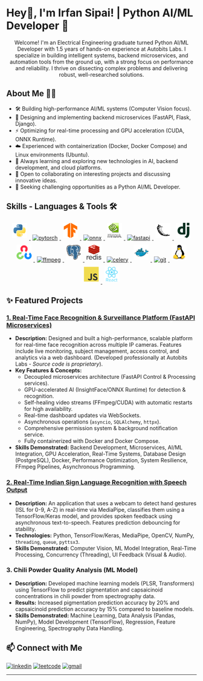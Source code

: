 # Hey👋, I'm Irfan Sipai! | Python AI/ML Developer 🚀

<p align="center">
  Welcome! I'm an Electrical Engineering graduate turned Python AI/ML Developer with 1.5 years of hands-on experience at Autobits Labs. I specialize in building intelligent systems, backend microservices, and automation tools from the ground up, with a strong focus on performance and reliability. I thrive on dissecting complex problems and delivering robust, well-researched solutions.
</p>

## About Me 🧑‍💻

- 🛠️ Building high-performance AI/ML systems (Computer Vision focus).
- 🚀 Designing and implementing backend microservices (FastAPI, Flask, Django).
- ⚡ Optimizing for real-time processing and GPU acceleration (CUDA, ONNX Runtime).
- ☁️ Experienced with containerization (Docker, Docker Compose) and Linux environments (Ubuntu).
- 🌱 Always learning and exploring new technologies in AI, backend development, and cloud platforms.
- 🤝 Open to collaborating on interesting projects and discussing innovative ideas.
- 💼 Seeking challenging opportunities as a Python AI/ML Developer.

## Skills - Languages & Tools 🛠️

<p align="center">
  <a href="https://www.python.org/" target="_blank" rel="noreferrer">
    <img src="https://raw.githubusercontent.com/devicons/devicon/master/icons/python/python-original.svg" alt="python" width="40" height="40" style="padding: 5px"/>
  </a>
  <a href="https://pytorch.org/" target="_blank" rel="noreferrer">
    <img src="https://upload.wikimedia.org/wikipedia/commons/thumb/1/10/PyTorch_logo_icon.svg/1024px-PyTorch_logo_icon.svg.png" alt="pytorch" width="40" height="40" style="padding: 5px"/>
  </a>
  <a href="https://www.tensorflow.org" target="_blank" rel="noreferrer">
    <img src="https://raw.githubusercontent.com/devicons/devicon/master/icons/tensorflow/tensorflow-original.svg" alt="tensorflow" width="40" height="40" style="padding: 5px"/>
  </a>
   <a href="https://onnx.ai/about.html" target="_blank" rel="noreferrer">
     <img src="https://onnx.ai/images/icon/icon-ONNX-logo.svg" alt="onnx" width="40" height="40" style="padding: 5px"/>
   </a>
  <a href="https://developer.nvidia.com/cuda-zone" target="_blank" rel="noreferrer">
     <img src="./assets/pngegg.png" alt="cuda" width="40" height="40" style="padding: 5px"/>
   </a>
  <a href="https://fastapi.tiangolo.com/" target="_blank" rel="noreferrer">
    <img src="https://cdn.worldvectorlogo.com/logos/fastapi.svg" alt="fastapi" width="40" height="40" style="padding: 5px"/>
  </a>
  <a href="https://flask.palletsprojects.com/" target="_blank" rel="noreferrer">
    <img src="https://raw.githubusercontent.com/devicons/devicon/master/icons/flask/flask-original.svg" alt="flask" width="40" height="40" style="padding: 5px"/>
  </a>
  <a href="https://www.djangoproject.com/" target="_blank" rel="noreferrer">
    <img src="https://raw.githubusercontent.com/devicons/devicon/master/icons/django/django-plain.svg" alt="django" width="40" height="40" style="padding: 5px"/>
  </a>
  <a href="https://opencv.org/" target="_blank" rel="noreferrer">
    <img src="https://raw.githubusercontent.com/devicons/devicon/master/icons/opencv/opencv-original.svg" alt="opencv" width="40" height="40" style="padding: 5px"/>
  </a>
  <a href="https://ffmpeg.org/" target="_blank" rel="noreferrer">
    <img src="https://upload.wikimedia.org/wikipedia/commons/7/76/FFmpeg_icon.svg" alt="ffmpeg" width="40" height="40" style="padding: 5px"/>
  </a>
  <a href="https://www.postgresql.org/" target="_blank" rel="noreferrer">
    <img src="https://raw.githubusercontent.com/devicons/devicon/master/icons/postgresql/postgresql-original.svg" alt="postgresql" width="40" height="40" style="padding: 5px"/>
  </a>
   <a href="https://redis.io" target="_blank" rel="noreferrer">
     <img src="https://raw.githubusercontent.com/devicons/devicon/master/icons/redis/redis-original-wordmark.svg" alt="redis" width="40" height="40" style="padding: 5px"/>
   </a>
  <a href="https://docs.celeryq.dev" target="_blank" rel="noreferrer">
     <img src="https://miro.medium.com/v2/resize:fit:4800/format:webp/0*4IPZaXtMRQf_nCBD.jpg" alt="celery" width="40" height="40" style="padding: 5px"/>
   </a>
  <a href="https://www.docker.com/" target="_blank" rel="noreferrer">
    <img src="https://raw.githubusercontent.com/devicons/devicon/master/icons/docker/docker-original.svg" alt="docker" width="40" height="40" style="padding: 5px"/>
  </a>
  <a href="https://git-scm.com/" target="_blank" rel="noreferrer">
    <img src="https://www.vectorlogo.zone/logos/git-scm/git-scm-icon.svg" alt="git" width="40" height="40" style="padding: 5px"/>
  </a>
  <a href="https://www.linux.org/" target="_blank" rel="noreferrer">
    <img src="https://raw.githubusercontent.com/devicons/devicon/master/icons/linux/linux-original.svg" alt="linux" width="40" height="40" style="padding: 5px"/>
  </a>
  <a href="https://developer.mozilla.org/en-US/docs/Web/JavaScript" target="_blank" rel="noreferrer">
    <img src="https://raw.githubusercontent.com/devicons/devicon/master/icons/javascript/javascript-original.svg" alt="javascript" width="40" height="40" style="padding: 5px"/>
  </a>
  <a href="https://reactjs.org/" target="_blank" rel="noreferrer">
    <img src="https://raw.githubusercontent.com/devicons/devicon/master/icons/react/react-original-wordmark.svg" alt="react" width="40" height="40" style="padding: 5px"/>
  </a>
</p>

## ✨ Featured Projects

### [1\. Real-Time Face Recognition & Surveillance Platform (FastAPI Microservices)](https://github.com/vxedit/face-rec-services)

- **Description:** Designed and built a high-performance, scalable platform for real-time face recognition across multiple IP cameras. Features include live monitoring, subject management, access control, and analytics via a web dashboard. (Developed professionally at Autobits Labs - _Source code is proprietary_).
- **Key Features & Concepts:**
  - Decoupled microservices architecture (FastAPI Control & Processing services).
  - GPU-accelerated AI (InsightFace/ONNX Runtime) for detection & recognition.
  - Self-healing video streams (FFmpeg/CUDA) with automatic restarts for high availability.
  - Real-time dashboard updates via WebSockets.
  - Asynchronous operations (`asyncio`, `SQLAlchemy`, `httpx`).
  - Comprehensive permission system & background notification service.
  - Fully containerized with Docker and Docker Compose.
- **Skills Demonstrated:** Backend Development, Microservices, AI/ML Integration, GPU Acceleration, Real-Time Systems, Database Design (PostgreSQL), Docker, Performance Optimization, System Resilience, FFmpeg Pipelines, Asynchronous Programming.

### [2\. Real-Time Indian Sign Language Recognition with Speech Output](https://github.com/vxedit/isl-sign-recognition)

- **Description:** An application that uses a webcam to detect hand gestures (ISL for 0-9, A-Z) in real-time via MediaPipe, classifies them using a TensorFlow/Keras model, and provides spoken feedback using asynchronous text-to-speech. Features prediction debouncing for stability.
- **Technologies:** Python, TensorFlow/Keras, MediaPipe, OpenCV, NumPy, `threading`, `queue`, `pyttsx3`.
- **Skills Demonstrated:** Computer Vision, ML Model Integration, Real-Time Processing, Concurrency (Threading), UI Feedback (Visual & Audio).

### 3\. Chili Powder Quality Analysis (ML Model)

- **Description:** Developed machine learning models (PLSR, Transformers) using TensorFlow to predict pigmentation and capsaicinoid concentrations in chili powder from spectrography data.
- **Results:** Increased pigmentation prediction accuracy by 20% and capsaicinoid prediction accuracy by 15% compared to baseline models.
- **Skills Demonstrated:** Machine Learning, Data Analysis (Pandas, NumPy), Model Development (TensorFlow), Regression, Feature Engineering, Spectrography Data Handling.


## 📫 Connect with Me

<p align="left">
    <a href="https://www.linkedin.com/in/extremesecret0/" target="blank"><img align="center" src="https://raw.githubusercontent.com/rahuldkjain/github-profile-readme-generator/master/src/images/icons/Social/linked-in-alt.svg" alt="linkedin" height="30" width="40" /></a>
    <a href="https://leetcode.com/u/ExtremeSecret0/" target="blank"><img align="center" src="https://raw.githubusercontent.com/rahuldkjain/github-profile-readme-generator/master/src/images/icons/Social/leet-code.svg" alt="leetcode" height="30" width="40" /></a>
    <a href="mailto:ee.irfansmail@gmail.com" target="blank">
    <img align="center" src="https://www.freeiconspng.com/uploads/gmail-logo-icon-4.png" alt="gmail" height="30" width="40" >
    </a>
</p>

---
